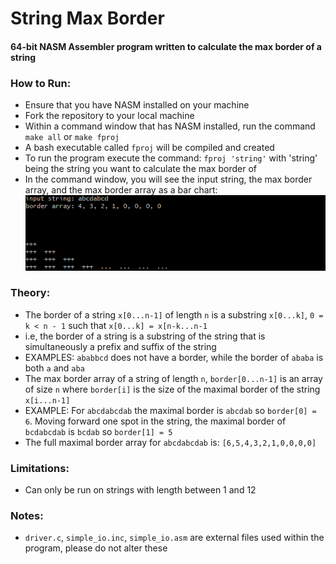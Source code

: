 # String Max Border
#### 64-bit NASM Assembler program written to calculate the max border of a string

### How to Run:
- Ensure that you have NASM installed on your machine
- Fork the repository to your local machine
- Within a command window that has NASM installed, run the command `make all` or `make fproj`
- A bash executable called `fproj` will be compiled and created
- To run the program execute the command: `fproj 'string'` with 'string' being the string you want to calculate the max border of
- In the command window, you will see the input string, the max border array, and the max border array as a bar chart:
![Max Border Example](https://github.com/areezvisram/String-Max-Border-Assembler/blob/master/Example.PNG)
### Theory:
- The border of a string `x[0...n-1]` of length `n` is a substring `x[0...k]`, `0 = k < n - 1` such that `x[0...k] = x[n-k...n-1`
- i.e, the border of a string is a substring of the string that is simultaneously a prefix and suffix of the string
- EXAMPLES: `ababbcd` does not have a border, while the border of `ababa` is both `a` and `aba`
- The max border array of a string of length `n`, `border[0...n-1]` is an array of size `n` where `border[i]` is the size of the maximal border of the string `x[i...n-1]`
- EXAMPLE: For `abcdabcdab` the maximal border is `abcdab` so `border[0] = 6`. Moving forward one spot in the string, the maximal border of `bcdabcdab` is `bcdab` so `border[1] = 5`
- The full maximal border array for `abcdabcdab` is: `[6,5,4,3,2,1,0,0,0,0]`

### Limitations:
- Can only be run on strings with length between 1 and 12

### Notes:
- `driver.c`, `simple_io.inc`, `simple_io.asm` are external files used within the program, please do not alter these
